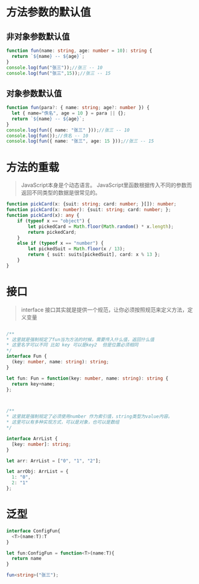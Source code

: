 # 方法参数的默认值

## 非对象参数默认值
```typescript
function fun(name: string, age: number = 10): string {
  return `${name} -- ${age}`;
}
console.log(fun("张三"));//张三 -- 10
console.log(fun("张三",15));//张三 -- 15
```

## 对象参数默认值
```typescript
function fun(para?: { name: string; age?: number }) {
  let { name="佚名", age = 10 } = para || {};
  return `${name} -- ${age}`;
}
console.log(fun({ name: "张三" }));//张三 -- 10
console.log(fun());//佚名 -- 10
console.log(fun({ name: "张三", age: 15 }));//张三 -- 15
```


# 方法的重载
> JavaScript本身是个动态语言。 JavaScript里函数根据传入不同的参数而返回不同类型的数据是很常见的。
``` typescript
function pickCard(x: {suit: string; card: number; }[]): number;
function pickCard(x: number): {suit: string; card: number; };
function pickCard(x): any {
    if (typeof x == "object") {
        let pickedCard = Math.floor(Math.random() * x.length);
        return pickedCard;
    }
    else if (typeof x == "number") {
        let pickedSuit = Math.floor(x / 13);
        return { suit: suits[pickedSuit], card: x % 13 };
    }
}
```

# 接口
>interface 接口其实就是提供一个规范，让你必须按照规范来定义方法，定义变量

```typescript

/**
* 这里就是强制规定了fun当为方法的时候，需要传入什么值，返回什么值
* 这里名字可以不同 比如 key 可以是key2  但是位置必须相同
*/
interface Fun {
  (key: number, name: string): string;
}

let fun: Fun = function(key: number, name: string): string {
  return key+name;
};



/**
* 这里就是强制规定了必须使用number 作为索引值，string类型为value内容。
* 这里可以有多种实现方式，可以是对象，也可以是数组
*/

interface ArrList {
  [key: number]: string;
}

let arr: ArrList = ["0", "1", "2"];

let arrObj: ArrList = {
  1: "0",
  2: "1"
};

```


# 泛型

``` typescript
interface ConfigFun{
  <T>(name:T):T
}

let fun:ConfigFun = function<T>(name:T){
  return name
}

fun<string>("张三"); 
```